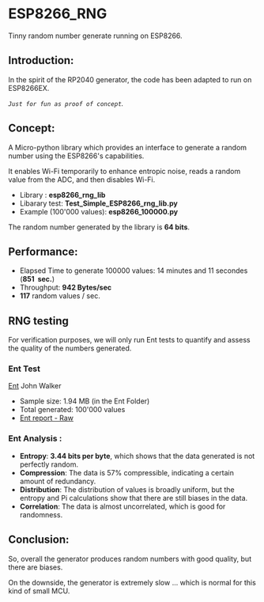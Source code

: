 # ESP8266_RNG
Tinny random number generate running on ESP8266.

## Introduction:
In the spirit of the RP2040 generator, the code has been adapted to run on ESP8266EX.

*`Just for fun as proof of concept`.*
## Concept:

A Micro-python library which provides an interface to generate a random number using the ESP8266's capabilities. 

It enables Wi-Fi temporarily to enhance entropic noise, reads a random value from the ADC, and then disables Wi-Fi.

- Library : **esp8266_rng_lib**
- Libarary test: **Test_Simple_ESP8266_rng_lib.py**
- Example (100'000 values): **esp8266_100000.py**

The random number generated by the library is **64 bits**.

## Performance:

- Elapsed Time to generate 100000 values: 14 minutes and 11 secondes (**851  sec.**)
- Throughput: **942 Bytes/sec**
- **117** random values / sec.

## RNG testing

For verification purposes, we will only run Ent tests to quantify and assess the quality of the numbers generated.

### Ent Test

[Ent](https://www.fourmilab.ch) John Walker

- Sample size: 1.94 MB (in the Ent Folder)
- Total generated: 100'000 values
- [Ent report - Raw](https://github.com/MicroControleurMonde/ESP8266_RNG/blob/main/Ent/Ent_report.txt)

### Ent Analysis :

- **Entropy**: **3.44 bits per byte**, which shows that the data generated is not perfectly random.
- **Compression**: The data is 57% compressible, indicating a certain amount of redundancy.
- **Distribution**: The distribution of values is broadly uniform, but the entropy and Pi calculations show that there are still biases in the data.
- **Correlation**: The data is almost uncorrelated, which is good for randomness.

## Conclusion:
So, overall the generator produces random numbers with good quality, but there are biases.

On the downside, the generator is extremely slow ... which is normal for this kind of small MCU.
